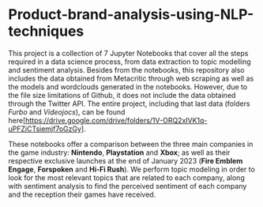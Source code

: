 # Product-brand-analysis-using-NLP-techniques

This project is a collection of 7 Jupyter Notebooks that cover all the steps required in a data science process, from data extraction to topic modelling and sentiment analysis. Besides from the notebooks, this repository also includes the data obtained from Metacritic through web scraping as well as the models and wordclouds generated in the notebooks. However, due to the file size limitations of Github, it does not include the data obtained through the Twitter API. The entire project, including that last data (folders *Furbo* and *Videojocs*), can be found here[https://drive.google.com/drive/folders/1V-ORQ2xIVK1q-uPFZiCTsiemjf7oGzGy].

These notebooks offer a comparison between the three main companies in the game industry: **Nintendo**, **Playstation** and **Xbox**; as well as their respective exclusive launches at the end of January 2023 (**Fire Emblem Engage**, **Forspoken** and **Hi-Fi Rush**). We perform topic modeling in order to look for the most relevant topics that are related to each company, along with sentiment analysis to find the perceived sentiment of each company and the reception their games have received.
